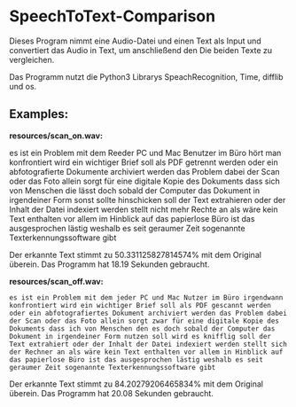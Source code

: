 # SpeechToText-Comparison

Dieses Program nimmt eine Audio-Datei und einen Text als Input und convertiert das Audio in Text, um anschließend den Die beiden Texte zu vergleichen.

Das Programm nutzt die Python3 Librarys SpeachRecognition, Time, difflib und os.

## Examples:
**resources/scan_on.wav:**

es ist ein Problem mit dem Reeder PC und Mac Benutzer im Büro hört man konfrontiert wird ein wichtiger Brief soll als PDF getrennt werden oder ein abfotografierte Dokumente archiviert werden das Problem dabei der Scan oder das Foto allein sorgt für eine digitale Kopie des Dokuments dass sich von Menschen die lässt doch sobald der Computer das Dokument in irgendeiner Form sonst sollte hinschicken soll der Text extrahieren oder der Inhalt der Datei indexiert werden stellt nicht mehr Rechte an als wäre kein Text enthalten vor allem im Hinblick auf das papierlose Büro ist das ausgesprochen lästig weshalb es seit geraumer Zeit sogenannte Texterkennungssoftware gibt

Der erkannte Text stimmt zu 50.331125827814574% mit dem Original überein.
Das Programm hat 18.19 Sekunden gebraucht.


**resources/scan_off.wav:**

    es ist ein Problem mit dem jeder PC und Mac Nutzer im Büro irgendwann konfrontiert wird ein wichtiger Brief soll als PDF gescannt werden oder ein abfotografiertes Dokument archiviert werden das Problem dabei der Scan oder das Foto allein sorgt zwar für eine digitale Kopie des Dokuments dass ich von Menschen den es doch sobald der Computer das Dokument in irgendeiner Form nutzen soll wird es knifflig soll der Text extrahiert oder der Inhalt der Datei indexiert werden stellt sich der Rechner an als wäre kein Text enthalten vor allem in Hinblick auf das papierlose Büro ist das ausgesprochen lästig weshalb es seit geraumer Zeit sogenannte Texterkennungssoftware gibt

Der erkannte Text stimmt zu 84.20279206465834% mit dem Original überein.
Das Programm hat 20.08 Sekunden gebraucht.

